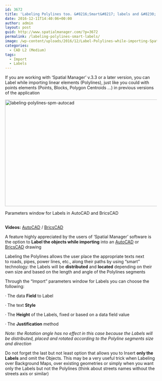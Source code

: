 ```yaml
---
id: 3672
title: 'Labeling Polylines too. &#8216;Smart&#8217; labels and &#8230;'
date: 2016-12-11T14:40:06+00:00
author: admin
layout: post
guid: http://www.spatialmanager.com/?p=3672
permalink: /labeling-polylines-smart-labels/
image: /wp-content/uploads/2016/12/Label-Polylines-while-importing-Spatial-Manager-AutoCAD-BricsCAD-85.png
categories:
  - CAD L2 (Medium)
tags:
  - Import
  - Labels
---
```

<p>
  If you are working with &#8216;Spatial Manager&#8217; v.3.3 or a later version, you can Label while importing linear elements (Polylines), just like you could with points elements (Points, Blocks, Polygon Centroids &#8230;) in previous versions of the application
</p>

<!--more-->

<div>
  <a href="http://www.spatialmanager.com/wp-content/uploads/2016/12/Labeling-Polylines-SPM-AutoCAD.png" target="_blank" rel="nofollow"><img src="http://www.spatialmanager.com/wp-content/uploads/2016/12/Labeling-Polylines-SPM-AutoCAD-1024x576.png" alt="labeling-polylines-spm-autocad" width="625" height="352" srcset="http://www.spatialmanager.com/wp-content/uploads/2016/12/Labeling-Polylines-SPM-AutoCAD-1024x576.png 1024w, http://www.spatialmanager.com/wp-content/uploads/2016/12/Labeling-Polylines-SPM-AutoCAD-300x169.png 300w, http://www.spatialmanager.com/wp-content/uploads/2016/12/Labeling-Polylines-SPM-AutoCAD-768x432.png 768w, http://www.spatialmanager.com/wp-content/uploads/2016/12/Labeling-Polylines-SPM-AutoCAD-624x351.png 624w, http://www.spatialmanager.com/wp-content/uploads/2016/12/Labeling-Polylines-SPM-AutoCAD.png 1280w" sizes="(max-width: 625px) 100vw, 625px" /></a>
  
  <p>
    Parameters window for Labels in AutoCAD and BricsCAD
  </p>
</div>

## 

**Videos:** <a href="https://youtu.be/zJ6A-bNu5dA" target="_blank" rel="nofollow">AutoCAD</a> / <a href="https://youtu.be/JoI9XeU6Yho" target="_blank" rel="nofollow">BricsCAD</a>

A feature highly appreciated by the users of &#8216;Spatial Manager&#8217; software is the option to **Label the objects while importing** into an <a href="http://www.spatialmanager.com/spm-forautocad/" target="_blank" rel="nofollow">AutoCAD</a> or <a href="http://www.spatialmanager.com/spm-forbricscad/" target="_blank" rel="nofollow">BricsCAD</a> drawing

Labeling the Polylines allows the user place the appropriate texts next to roads, pipes, power lines, etc., along their paths by using &#8220;smart&#8221; technology: the Labels will be **distributed** and **located** depending on their own size and based on the length and angle of the Polylines segments

Through the &#8220;Import&#8221; parameters window for Labels you can choose the following:

· The data **Field** to Label
  
· The text **Style**
  
· The **Height** of the Labels, fixed or based on a data field value
  
· The **Justification** method
  
_Note: the Rotation angle has no effect in this case because the Labels will be distributed, placed and rotated according to the Polyline segments size and direction_

Do not forget the last but not least option that allows you to Insert **only the Labels** and omit the Objects. This may be a very useful trick when Labeling over Background Maps, over existing geometries or simply when you want only the Labels but not the Polylines (think about streets names without the streets axis or similar)